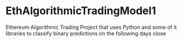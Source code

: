 # EthAlgorithmicTradingModel1
Ethereum Algorithmic Trading Project that uses Python and some of it libraries to classify binary predictions on the following days close
